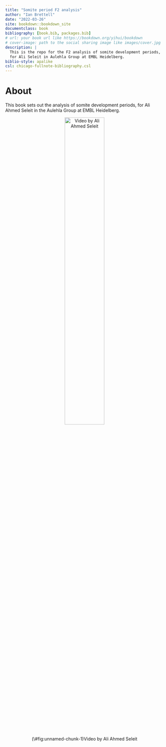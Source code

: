 ```yaml
--- 
title: "Somite period F2 analysis"
author: "Ian Brettell"
date: "2022-03-26"
site: bookdown::bookdown_site
documentclass: book
bibliography: [book.bib, packages.bib]
# url: your book url like https://bookdown.org/yihui/bookdown
# cover-image: path to the social sharing image like images/cover.jpg
description: |
  This is the repo for the F2 analysis of somite development periods,
  for Ali Seleit in Aulehla Group at EMBL Heidelberg.
biblio-style: apalike
csl: chicago-fullnote-bibliography.csl
---
```


# About

This book sets out the analysis of somite development periods, for Ali Ahmed Seleit in the Aulehla Group at EMBL Heidelberg.


<div class="figure" style="text-align: center">
<img src="/hps/software/users/birney/ian/repos/somites/book/plots/somite_period_zamzar.gif" alt="Video by Ali Ahmed Seleit" width="50%" />
<p class="caption">(\#fig:unnamed-chunk-1)Video by Ali Ahmed Seleit</p>
</div>



